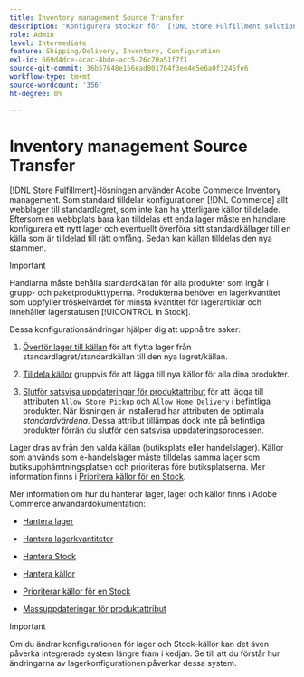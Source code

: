 ```yaml
---
title: Inventory management Source Transfer
description: "Konfigurera stockar för  [!DNL Store Fulfillment solution] med Adobe Commerce Inventory management. Ställ in ett nytt lager och överför lager från standardlagret så att du kan tilldela det till källor som konfigurerats för att aktivera Store Pickup-funktioner som krävs av Store Fulfillment-lösningen."
role: Admin
level: Intermediate
feature: Shipping/Delivery, Inventory, Configuration
exl-id: 669d4dce-4cac-4bde-acc5-26c70a51f7f1
source-git-commit: 36b57648e156ead801764f3ee4e5e6a0f3245fe6
workflow-type: tm+mt
source-wordcount: '356'
ht-degree: 0%

---
```



# Inventory management Source Transfer

[!DNL Store Fulfillment]-lösningen använder Adobe Commerce Inventory management. Som standard tilldelar konfigurationen [!DNL Commerce] allt webblager till standardlagret, som inte kan ha ytterligare källor tilldelade. Eftersom en webbplats bara kan tilldelas ett enda lager måste en handlare konfigurera ett nytt lager och eventuellt överföra sitt standardkällager till en källa som är tilldelad till rätt omfång. Sedan kan källan tilldelas den nya stammen.

>[!IMPORTANT]
>
>Handlarna måste behålla standardkällan för alla produkter som ingår i grupp- och paketprodukttyperna. Produkterna behöver en lagerkvantitet som uppfyller tröskelvärdet för minsta kvantitet för lagerartiklar och innehåller lagerstatusen [!UICONTROL In Stock].

Dessa konfigurationsändringar hjälper dig att uppnå tre saker:

1. [Överför lager till källan](https://docs.magento.com/user-guide/catalog/inventory-bulk-transfer-inventory.html) för att flytta lager från standardlagret/standardkällan till den nya lagret/källan.

1. [Tilldela källor](https://docs.magento.com/user-guide/catalog/inventory-bulk-assign-sources.html) gruppvis för att lägga till nya källor för alla dina produkter.

1. [Slutför satsvisa uppdateringar för produktattribut](https://docs.magento.com/user-guide/stores/bulk-product-attribute-update.html) för att lägga till attributen `Allow Store Pickup` och `Allow Home Delivery` i befintliga produkter. När lösningen är installerad har attributen de optimala *standardvärdena*. Dessa attribut tillämpas dock inte på befintliga produkter förrän du slutför den satsvisa uppdateringsprocessen.

Lager dras av från den valda källan (butiksplats eller handelslager). Källor som används som e-handelslager måste tilldelas samma lager som butiksupphämtningsplatsen och prioriteras före butiksplatserna. Mer information finns i [Prioritera källor för en Stock](https://docs.magento.com/user-guide/catalog/inventory-stock-priority.html).

Mer information om hur du hanterar lager, lager och källor finns i Adobe Commerce användardokumentation:

- [Hantera lager](https://docs.magento.com/user-guide/catalog/inventory-management.html)

- [Hantera lagerkvantiteter](https://docs.magento.com/user-guide/catalog/inventory-manage-inventory-quantities.html)

- [Hantera Stock](https://docs.magento.com/user-guide/catalog/inventory-stock.html)

- [Hantera källor](https://docs.magento.com/user-guide/catalog/inventory-sources.html)

- [Prioriterar källor för en Stock](https://docs.magento.com/user-guide/catalog/inventory-stock-priority.html)

- [Massuppdateringar för produktattribut](https://docs.magento.com/user-guide/stores/bulk-product-attribute-update.html)


>[!IMPORTANT]
>
>Om du ändrar konfigurationen för lager och Stock-källor kan det även påverka integrerade system längre fram i kedjan. Se till att du förstår hur ändringarna av lagerkonfigurationen påverkar dessa system.
